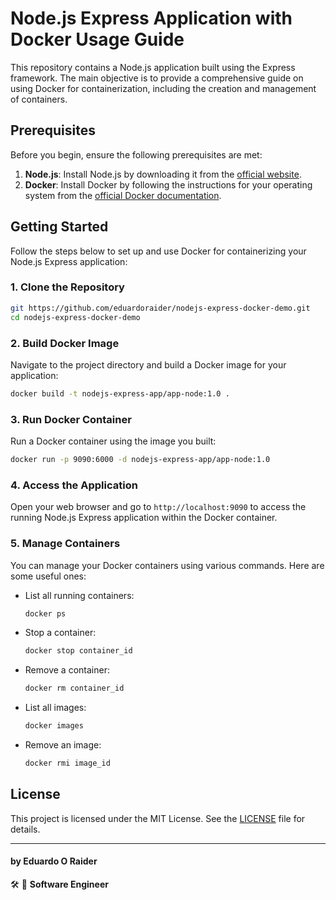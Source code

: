 # Node.js Express Application with Docker Usage Guide

This repository contains a Node.js application built using the Express framework. The main objective is to provide a comprehensive guide on using Docker for containerization, including the creation and management of containers.

## Prerequisites

Before you begin, ensure the following prerequisites are met:

1. **Node.js**: Install Node.js by downloading it from the [official website](https://nodejs.org/).
2. **Docker**: Install Docker by following the instructions for your operating system from the [official Docker documentation](https://docs.docker.com/get-docker/).

## Getting Started

Follow the steps below to set up and use Docker for containerizing your Node.js Express application:

### 1. Clone the Repository

```bash
git https://github.com/eduardoraider/nodejs-express-docker-demo.git
cd nodejs-express-docker-demo
```

### 2. Build Docker Image

Navigate to the project directory and build a Docker image for your application:

```bash
docker build -t nodejs-express-app/app-node:1.0 .
```

### 3. Run Docker Container

Run a Docker container using the image you built:

```bash
docker run -p 9090:6000 -d nodejs-express-app/app-node:1.0
```

### 4. Access the Application

Open your web browser and go to `http://localhost:9090` to access the running Node.js Express application within the Docker container.

### 5. Manage Containers

You can manage your Docker containers using various commands. Here are some useful ones:

- List all running containers:
  ```bash
  docker ps
  ```

- Stop a container:
  ```bash
  docker stop container_id
  ```

- Remove a container:
  ```bash
  docker rm container_id
  ```

- List all images:
  ```bash
  docker images
  ```

- Remove an image:
  ```bash
  docker rmi image_id
  ```

## License

This project is licensed under the MIT License. See the [LICENSE](LICENSE.txt) file for details.

---

#### by Eduardo O Raider
🛠 🥋 **Software Engineer**